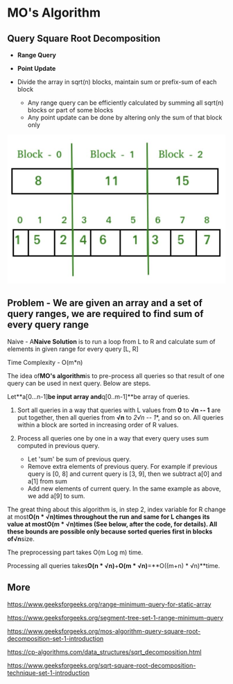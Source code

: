 # MO's Algorithm

## Query Square Root Decomposition

- **Range Query**
- **Point Update**

- Divide the array in sqrt(n) blocks, maintain sum or prefix-sum of each block
  - Any range query can be efficiently calculated by summing all sqrt(n) blocks or part of some blocks
  - Any point update can be done by altering only the sum of that block only

![image](../../media/MO's-Algorithm-image1.jpg)

## Problem - We are given an array and a set of query ranges, we are required to find sum of every query range

Naive - A**Naive Solution** is to run a loop from L to R and calculate sum of elements in given range for every query [L, R]

Time Complexity - O(m*n)

The idea of**MO's algorithm**is to pre-process all queries so that result of one query can be used in next query. Below are steps.

Let**a[0...n-1]**be input array and**q[0..m-1]**be array of queries.

1. Sort all queries in a way that queries with L values from **0** to **√n -- 1** are put together, then all queries from **√n** to **2*√n -- 1**, and so on. All queries within a block are sorted in increasing order of R values.

2. Process all queries one by one in a way that every query uses sum computed in previous query.
    - Let 'sum' be sum of previous query.
    - Remove extra elements of previous query. For example if previous query is [0, 8] and current query is [3, 9], then we subtract a[0] and a[1] from sum
    - Add new elements of current query. In the same example as above, we add a[9] to sum.

The great thing about this algorithm is, in step 2, index variable for R change at most**O(n * √n)**times throughout the run and same for L changes its value at most**O(m * √n)**times (See below, after the code, for details). All these bounds are possible only because sorted queries first in blocks of**√n**size.

The preprocessing part takes O(m Log m) time.

Processing all queries takes**O(n * √n)**+**O(m * √n)**=**O((m+n) * √n)**time.

## More

<https://www.geeksforgeeks.org/range-minimum-query-for-static-array>

<https://www.geeksforgeeks.org/segment-tree-set-1-range-minimum-query>

<https://www.geeksforgeeks.org/mos-algorithm-query-square-root-decomposition-set-1-introduction>

<https://cp-algorithms.com/data_structures/sqrt_decomposition.html>

<https://www.geeksforgeeks.org/sqrt-square-root-decomposition-technique-set-1-introduction>
